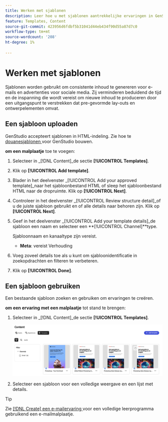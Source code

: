 ```yaml
---
title: Werken met sjablonen
description: Leer hoe u met sjablonen aantrekkelijke ervaringen in GenStudio kunt creëren.
feature: Templates, Content
source-git-commit: 423956d6fdbf5b31041d44eb434f90d55a87d7c0
workflow-type: tm+mt
source-wordcount: '208'
ht-degree: 1%

---
```



# Werken met sjablonen

Sjablonen worden gebruikt om consistente inhoud te genereren voor e-mails en advertenties voor sociale media. Zij verminderen beduidend de tijd en de inspanning die wordt vereist om nieuwe inhoud te produceren door een uitgangspunt te verstrekken dat pre-gevormde lay-outs en ontwerpelementen omvat.

## Een sjabloon uploaden

GenStudio accepteert sjablonen in HTML-indeling. Zie hoe te [ douanesjablonen ](customize-template.md) voor GenStudio bouwen.

**om een malplaatje** toe te voegen:

1. Selecteer in _[!DNL Content]_de sectie **[!UICONTROL Templates]**.

1. Klik op **[!UICONTROL Add template]**.

1. Blader in het deelvenster _[!UICONTROL Add your approved template]_naar het sjabloonbestand HTML of sleep het sjabloonbestand HTML naar de dropruimte. Klik op **[!UICONTROL Next]**.

1. Controleer in het deelvenster _[!UICONTROL Review structure detail]_of u de juiste sjabloon gebruikt en of alle details naar behoren zijn. Klik op **[!UICONTROL Next]**.

1. Geef in het deelvenster _[!UICONTROL Add your template details]_de sjabloon een naam en selecteer een **[!UICONTROL Channel]**type.

   Sjabloonnaam en kanaaltype zijn vereist.

   - **Meta**: vereist Verhouding
   <!-- **Display ads**: requires Dimensions -->

1. Voeg zoveel details toe als u kunt om sjabloonidentificatie in zoekopdrachten en filteren te verbeteren.

1. Klik op **[!UICONTROL Done]**.

## Een sjabloon gebruiken

Een bestaande sjabloon zoeken en gebruiken om ervaringen te creëren.

**om een ervaring met een malplaatje** tot stand te brengen:

1. Selecteer in _[!DNL Content]_de sectie **[!UICONTROL Templates]**.

   ![ het malplaatjelijst van de Inhoud ](../../assets/content-templates.png)

1. Selecteer een sjabloon voor een volledige weergave en een lijst met details.

>[!TIP]
>
>Zie [[!DNL Create]  een e-mailervaring ](/help/tutorials/create-email-experience.md) voor een volledige leerprogramma gebruikend een e-mailmalplaatje.

<!--  The create button in Content Template view does not work yet.
1. Click **[!UICONTROL Create Experience]** (paintbrush) from the upper right corner to use the template.
-->

